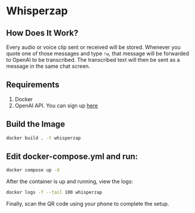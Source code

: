 # Whisperzap

## How Does It Work?

Every audio or voice clip sent or received will be stored. Whenever you quote one of those messages and type `!w`, that message will be forwarded to OpenAI to be transcribed. The transcribed text will then be sent as a message in the same chat screen.

## Requirements
1. Docker
2. OpenAI API. You can sign up [here](https://platform.openai.com/settings/organization/billing/overview)

## Build the Image

```sh
docker build . -t whisperzap
```

## Edit docker-compose.yml and run:

```sh
docker compose up -d
```

After the container is up and running, view the logs:

```sh
docker logs -f --tail 100 whisperzap
```

Finally, scan the QR code using your phone to complete the setup.

